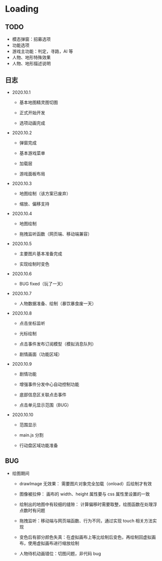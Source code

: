 # Loading

## TODO

+ 模态弹窗：招募选项
+ 功能选项
+ 游戏主功能：判定，寻路，AI 等
+ 人物、地形特殊效果
+ 人物、地形描述说明

## 日志

+ 2020.10.1

  + 基本地图精灵图切图

  + 正式开始开发

  + 选项动画完成

+ 2020.10.2

  + 弹窗完成

  + 基本游戏菜单

  + 加载层

  + 游戏面板布局

+ 2020.10.3

  + 地图绘制（该方案已废弃）

  + 缩放、偏移支持

+ 2020.10.4

  + 地图绘制

  + 拖拽监听函数（网页端、移动端兼容）

+ 2020.10.5

  + 主要图片基本准备完成

  + 实现绘制时变色

+ 2020.10.6

  + BUG fixed（玩了一天）

+ 2020.10.7

  + 人物数据准备、绘制（暴饮暴食废一天）

+ 2020.10.8

  + 点击坐标监听

  + 光标绘制

  + 点击事件发布订阅模型（模拟消息队列）

  + 剧情画面（功能区域）

+ 2020.10.9

  + 剧情功能

  + 增强事件分发中心自动控制功能

  + 底部信息区关联点击事件

  + 点击单元显示范围（BUG）

+ 2020.10.10

  + 范围显示

  + main.js 分割

  + 行动盘区域功能准备

## BUG

+ 绘图期间

  + drawImage 无效果： 需要图片对象完全加载（onload）后绘制才有效

  + 图像被拉伸： 画布的 width、height 属性要与 css 属性里设置的一致

  + 绘制出的地图中有较细的缝隙： 计算偏移时需要取整，绘图函数在处理浮点数时有问题

  + 拖拽监听：移动端与网页端函数、行为不同，通过实现 touch 相关方法实现

  + 变色后有部分颜色失真：在虚拟画布上等比绘制后变色，再绘制回虚拟画布，使用虚拟画布进行缩放绘制

  + 人物待机动画错位：切图问题，非代码 bug

